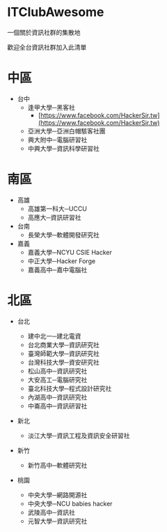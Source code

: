# ITClubAwesome
一個關於資訊社群的集散地

歡迎全台資訊社群加入此清單

# 中區
* 台中
    * 逢甲大學─黑客社  
	    * [https://www.facebook.com/HackerSir.tw](https://www.facebook.com/HackerSir.tw)
    * 亞洲大學─亞洲白帽駭客社團
    * 興大附中─電腦研習社
    * 中興大學─資訊科學研習社
  
# 南區
* 高雄
	* 高雄第一科大─UCCU  
	* 高應大─資訊研習社
* 台南
	* 長榮大學─軟體開發研究社
* 嘉義
	* 嘉義大學─NCYU CSIE Hacker 
	* 中正大學─Hacker Forge
	* 嘉義高中─嘉中電腦社
 
# 北區
* 台北
    * 建中北一─建北電資
    * 台北商業大學─資訊研究社
    * 臺灣師範大學─資訊研究社
    * 台灣科技大學─資安研究社
    * 松山高中─資訊研究社
    * 大安高工─電腦研究社 
    * 臺北科技大學─程式設計研究社
    * 內湖高中─資訊研究社
    * 中崙高中─資訊研習社
* 新北
    * 淡江大學─資訊工程及資訊安全研習社
* 新竹
    * 新竹高中─軟體研究社

* 桃園
    * 中央大學─網路開源社
    * 中央大學─NCU babies hacker
    * 武陵高中─資訊社
    * 元智大學─資訊研究社

